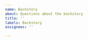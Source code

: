 ```yaml
---
name: Backstory
about: Questions about the backstory
title: ''
labels: Backstory
assignees: ''

---
```



